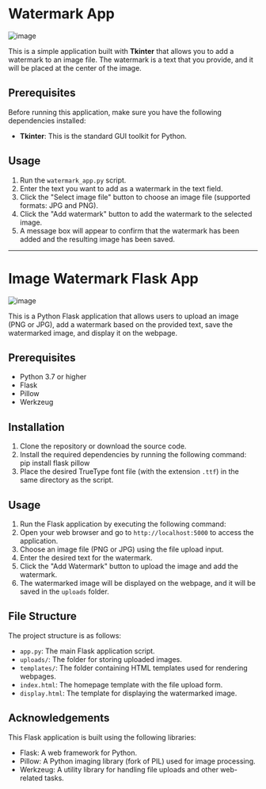 # Watermark App

![image](https://github.com/Bogwhite4990/Watermark-Photo/assets/103454208/b2f0ebf9-f553-4bf1-b34f-909286f8ad43)


This is a simple application built with **Tkinter** that allows you to add a watermark to an image file. The watermark is a text that you provide, and it will be placed at the center of the image.

## Prerequisites

Before running this application, make sure you have the following dependencies installed:

- **Tkinter**: This is the standard GUI toolkit for Python.

## Usage

1. Run the `watermark_app.py` script.
2. Enter the text you want to add as a watermark in the text field.
3. Click the "Select image file" button to choose an image file (supported formats: JPG and PNG).
4. Click the "Add watermark" button to add the watermark to the selected image.
5. A message box will appear to confirm that the watermark has been added and the resulting image has been saved.

_________________________________________________________________________________________________________________________________

# Image Watermark Flask App

![image](https://github.com/Bogwhite4990/Watermark-Photo/assets/103454208/6ed66432-4465-4857-8d41-0d4f19790287)


This is a Python Flask application that allows users to upload an image (PNG or JPG), add a watermark based on the provided text, save the watermarked image, and display it on the webpage.

## Prerequisites

- Python 3.7 or higher
- Flask
- Pillow
- Werkzeug

## Installation

1. Clone the repository or download the source code.
2. Install the required dependencies by running the following command: pip install flask pillow
3. Place the desired TrueType font file (with the extension `.ttf`) in the same directory as the script.

## Usage

1. Run the Flask application by executing the following command:
2. Open your web browser and go to `http://localhost:5000` to access the application.
3. Choose an image file (PNG or JPG) using the file upload input.
4. Enter the desired text for the watermark.
5. Click the "Add Watermark" button to upload the image and add the watermark.
6. The watermarked image will be displayed on the webpage, and it will be saved in the `uploads` folder.

## File Structure

The project structure is as follows:

- `app.py`: The main Flask application script.
- `uploads/`: The folder for storing uploaded images.
- `templates/`: The folder containing HTML templates used for rendering webpages.
- `index.html`: The homepage template with the file upload form.
- `display.html`: The template for displaying the watermarked image.

## Acknowledgements

This Flask application is built using the following libraries:

- Flask: A web framework for Python.
- Pillow: A Python imaging library (fork of PIL) used for image processing.
- Werkzeug: A utility library for handling file uploads and other web-related tasks.



